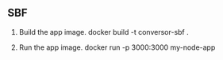 ## SBF

1) Build the app image.
docker build -t conversor-sbf .

2) Run the app image.
docker run -p 3000:3000 my-node-app


